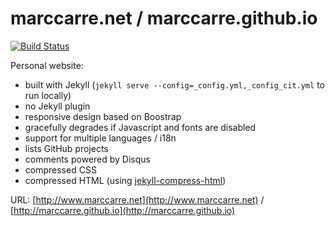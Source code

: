 marccarre.net / marccarre.github.io
===================================

[![Build Status](https://travis-ci.org/marccarre/marccarre.github.io.svg?branch=master)](https://travis-ci.org/marccarre/marccarre.github.io)

Personal website:
* built with Jekyll (`jekyll serve --config=_config.yml,_config_cit.yml` to run locally)
* no Jekyll plugin
* responsive design based on Boostrap
* gracefully degrades if Javascript and fonts are disabled
* support for multiple languages / i18n
* lists GitHub projects
* comments powered by Disqus
* compressed CSS
* compressed HTML (using [jekyll-compress-html](https://github.com/penibelst/jekyll-compress-html))

URL: [http://www.marccarre.net](http://www.marccarre.net) / [http://marccarre.github.io](http://marccarre.github.io)
